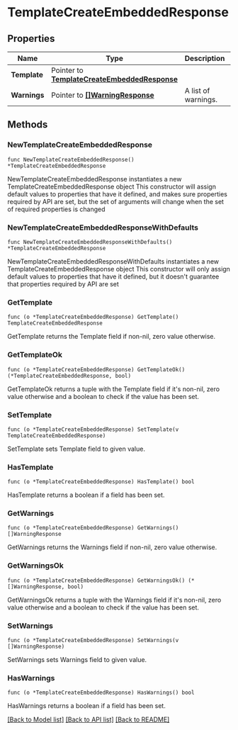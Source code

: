 # TemplateCreateEmbeddedResponse

## Properties

Name | Type | Description | Notes
------------ | ------------- | ------------- | -------------
**Template** | Pointer to [**TemplateCreateEmbeddedResponse**](TemplateCreateEmbeddedResponse.md) |  | [optional] 
**Warnings** | Pointer to [**[]WarningResponse**](WarningResponse.md) | A list of warnings. | [optional] 

## Methods

### NewTemplateCreateEmbeddedResponse

`func NewTemplateCreateEmbeddedResponse() *TemplateCreateEmbeddedResponse`

NewTemplateCreateEmbeddedResponse instantiates a new TemplateCreateEmbeddedResponse object
This constructor will assign default values to properties that have it defined,
and makes sure properties required by API are set, but the set of arguments
will change when the set of required properties is changed

### NewTemplateCreateEmbeddedResponseWithDefaults

`func NewTemplateCreateEmbeddedResponseWithDefaults() *TemplateCreateEmbeddedResponse`

NewTemplateCreateEmbeddedResponseWithDefaults instantiates a new TemplateCreateEmbeddedResponse object
This constructor will only assign default values to properties that have it defined,
but it doesn't guarantee that properties required by API are set

### GetTemplate

`func (o *TemplateCreateEmbeddedResponse) GetTemplate() TemplateCreateEmbeddedResponse`

GetTemplate returns the Template field if non-nil, zero value otherwise.

### GetTemplateOk

`func (o *TemplateCreateEmbeddedResponse) GetTemplateOk() (*TemplateCreateEmbeddedResponse, bool)`

GetTemplateOk returns a tuple with the Template field if it's non-nil, zero value otherwise
and a boolean to check if the value has been set.

### SetTemplate

`func (o *TemplateCreateEmbeddedResponse) SetTemplate(v TemplateCreateEmbeddedResponse)`

SetTemplate sets Template field to given value.

### HasTemplate

`func (o *TemplateCreateEmbeddedResponse) HasTemplate() bool`

HasTemplate returns a boolean if a field has been set.

### GetWarnings

`func (o *TemplateCreateEmbeddedResponse) GetWarnings() []WarningResponse`

GetWarnings returns the Warnings field if non-nil, zero value otherwise.

### GetWarningsOk

`func (o *TemplateCreateEmbeddedResponse) GetWarningsOk() (*[]WarningResponse, bool)`

GetWarningsOk returns a tuple with the Warnings field if it's non-nil, zero value otherwise
and a boolean to check if the value has been set.

### SetWarnings

`func (o *TemplateCreateEmbeddedResponse) SetWarnings(v []WarningResponse)`

SetWarnings sets Warnings field to given value.

### HasWarnings

`func (o *TemplateCreateEmbeddedResponse) HasWarnings() bool`

HasWarnings returns a boolean if a field has been set.


[[Back to Model list]](../README.md#documentation-for-models) [[Back to API list]](../README.md#documentation-for-api-endpoints) [[Back to README]](../README.md)


